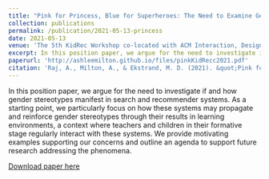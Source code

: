 ```yaml
---
title: "Pink for Princess, Blue for Superheroes: The Need to Examine Gender Sterotypes in Kid's Products in Search and Recommendations"
collection: publications
permalink: /publication/2021-05-13-princess
date: 2021-05-13
venue: 'The 5th KidRec Workshop co-located with ACM Interaction, Design, and Children (IDC) Conference 2021'
excerpt: In this position paper, we argue for the need to investigate if and how gender stereotypes manifest in search and recommender systems...
paperurl: 'http://ashleemilton.github.io/files/pinkKidRecc2021.pdf'
citation: 'Raj, A., Milton, A., & Ekstrand, M. D. (2021). &quot;Pink for Princess, Blue for Superheroes: The Need to Examine Gender Sterotypes in Kid's Products in Search and Recommendations&quot; <i>Proceedings of the 5th KidRec Workshop co-located with ACM Interation, Design, and Children (IDC) Conference</i>.'
---
```

In this position paper, we argue for the need to investigate if and how gender stereotypes manifest in search and recommender systems. As a starting point, we particularly focus on how these systems may propagate and reinforce gender stereotypes through their results in learning environments, a context where teachers and children in their formative stage regularly interact with these systems. We provide motivating examples supporting our concerns and outline an agenda to support future research addressing the phenomena.

[Download paper here](http://ashleemilton.github.io/files/pinkKidRec2021.pdf)